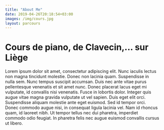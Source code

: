 ```yaml
---
title: "About Me"
date: 2019-04-26T20:18:54+03:00
images: /img/cours.jpg
layout: parcours
---
```


# Cours de piano, de Clavecin,... sur Liège

Lorem ipsum dolor sit amet, consectetur adipiscing elit. Nunc iaculis lectus non magna tincidunt molestie. Donec non lacinia quam. Suspendisse in nulla sem. Nunc tempus suscipit accumsan. Duis nec ante vitae purus pellentesque venenatis et sit amet nunc. Donec placerat lacus eget mi vulputate, id convallis nisi venenatis. Fusce in lobortis dolor. Integer quis augue vitae magna gravida vulputate ut vel sapien. Duis eget elit orci. Suspendisse aliquam molestie ante eget euismod. Sed id tempor orci. Donec commodo augue nisi, in consequat ligula lacinia vel. Nam id rhoncus quam, id laoreet nibh. Ut tempor tellus nec dui pharetra, imperdiet commodo odio feugiat. In pharetra felis nec augue euismod convallis cursus ut libero.  